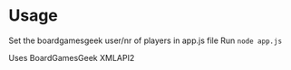 # Usage
Set the boardgamesgeek user/nr of players in app.js file
Run `node app.js`

Uses BoardGamesGeek XMLAPI2
